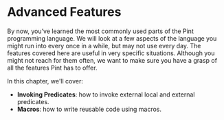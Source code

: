 # Advanced Features

By now, you’ve learned the most commonly used parts of the Pint programming language. We will look
at a few aspects of the language you might run into every once in a while, but may not use every
day. The features covered here are useful in very specific situations. Although you might not reach
for them often, we want to make sure you have a grasp of all the features Pint has to offer.

In this chapter, we'll cover:

- **Invoking Predicates**: how to invoke external local and external predicates.
- **Macros**: how to write reusable code using macros.
